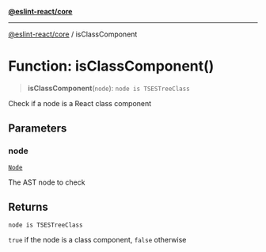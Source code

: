[**@eslint-react/core**](../README.md)

***

[@eslint-react/core](../README.md) / isClassComponent

# Function: isClassComponent()

> **isClassComponent**(`node`): `node is TSESTreeClass`

Check if a node is a React class component

## Parameters

### node

[`Node`](../-internal-/type-aliases/Node.md)

The AST node to check

## Returns

`node is TSESTreeClass`

`true` if the node is a class component, `false` otherwise
